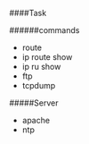 ####Task

######commands

- route
- ip route show
- ip ru show
- ftp 
- tcpdump

#####Server

- apache
- ntp


